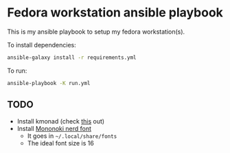 # Fedora workstation ansible playbook

This is my ansible playbook to setup my fedora workstation(s).

To install dependencies:
```bash
ansible-galaxy install -r requirements.yml
```

To run: 
```bash
ansible-playbook -K run.yml
```

## TODO

- Install kmonad (check [this](https://github.com/kmonad/kmonad/blob/master/doc/installation.md#using-docker) out)
- Install [Mononoki nerd font](https://objects.githubusercontent.com/github-production-release-asset-2e65be/27574418/6334d989-e832-4578-a511-54ef1848d66d?X-Amz-Algorithm=AWS4-HMAC-SHA256&X-Amz-Credential=AKIAIWNJYAX4CSVEH53A%2F20230905%2Fus-east-1%2Fs3%2Faws4_request&X-Amz-Date=20230905T084152Z&X-Amz-Expires=300&X-Amz-Signature=ee65174dc49ac82523038486e74aecc04d79496c0b193537bbe88f594e267e72&X-Amz-SignedHeaders=host&actor_id=37795294&key_id=0&repo_id=27574418&response-content-disposition=attachment%3B%20filename%3DMononoki.zip&response-content-type=application%2Foctet-stream)
    - It goes in `~/.local/share/fonts`
    - The ideal font size is 16
